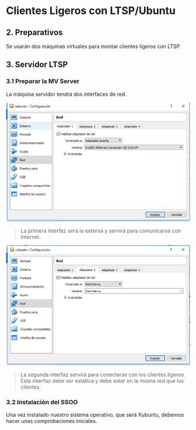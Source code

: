 # Clientes Ligeros con LTSP/Ubuntu

## 2. Preparativos

Se usarán dos máquinas virtuales para montar clientes ligeros con LTSP.

## 3. Servidor LTSP

### 3.1 Preparar la MV Server

La máquina servidor tendrá dos interfaces de red.


![](./img/img1.PNG)

> La primera interfaz será la externa y servirá para comunicarse con Internet.


![](./img/img2.PNG)

> La segunda interfaz servirá para conectarse con los clientes ligeros. Esta
interfaz debe ser estática y debe estar en la misma red que los clientes.

### 3.2 Instalación del SSOO

Una vez instalado nuestro sistema operativo, que será Xubuntu, debemos hacer
unas comprobaciones iniciales.
